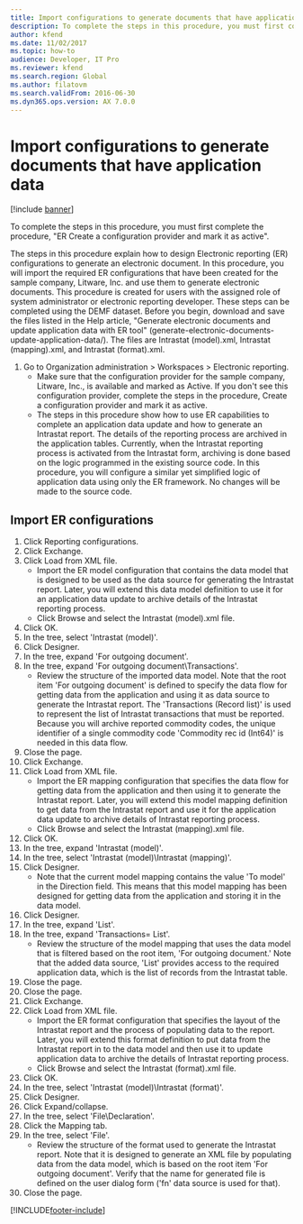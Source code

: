 ```yaml
---
title: Import configurations to generate documents that have application data
description: To complete the steps in this procedure, you must first complete the procedure, ""ER Create a configuration provider and mark it as active"".
author: kfend
ms.date: 11/02/2017
ms.topic: how-to
audience: Developer, IT Pro
ms.reviewer: kfend
ms.search.region: Global
ms.author: filatovm
ms.search.validFrom: 2016-06-30
ms.dyn365.ops.version: AX 7.0.0
---
```

# Import configurations to generate documents that have application data

[!include [banner](../../includes/banner.md)]

To complete the steps in this procedure, you must first complete the procedure, "ER Create a configuration provider and mark it as active".

The steps in this procedure explain how to design Electronic reporting (ER) configurations to generate an electronic document. In this procedure, you will import the required ER configurations that have been created for the sample company, Litware, Inc. and use them to generate electronic documents. This procedure is created for users with the assigned role of system administrator or electronic reporting developer. These steps can be completed using the DEMF dataset. Before you begin, download and save the files listed in the Help article, "Generate electronic documents and update application data with ER tool" (generate-electronic-documents-update-application-data/). The files are Intrastat (model).xml, Intrastat (mapping).xml, and Intrastat (format).xml.

1. Go to Organization administration > Workspaces > Electronic reporting.
    * Make sure that the configuration provider for the sample company, Litware, Inc., is available and marked as Active. If you don't see this configuration provider, complete the steps in the procedure, Create a configuration provider and mark it as active.  
    * The steps in this procedure show how to use ER capabilities to complete an application data update and how to generate an Intrastat report. The details of the reporting process are archived in the application tables. Currently, when the Intrastat reporting process is activated from the Intrastat form, archiving is done based on the logic programmed in the existing source code. In this procedure, you will configure a similar yet simplified logic of application data using only the ER framework. No changes will be made to the source code.   

## Import ER configurations
1. Click Reporting configurations.
2. Click Exchange.
3. Click Load from XML file.
    * Import the ER model configuration that contains the data model that is designed to be used as the data source for generating the Intrastat report. Later, you will extend this data model definition to use it for an application data update to archive details of the Intrastat reporting process.   
    * Click Browse and select the Intrastat (model).xml file.  
4. Click OK.
5. In the tree, select 'Intrastat (model)'.
6. Click Designer.
7. In the tree, expand 'For outgoing document'.
8. In the tree, expand 'For outgoing document\Transactions'.
    * Review the structure of the imported data model. Note that the root item 'For outgoing document' is defined to specify the data flow for getting data from the application and using it as data source to generate the Intrastat report. The 'Transactions (Record list)' is used to represent the list of Intrastat transactions that must be reported. Because you will archive reported commodity codes, the unique identifier of a single commodity code 'Commodity rec id (Int64)' is needed in this data flow.   
9. Close the page.
10. Click Exchange.
11. Click Load from XML file.
    * Import the ER mapping configuration that specifies the data flow for getting data from the application and then using it to generate the Intrastat report. Later, you will extend this model mapping definition to get data from the Intrastat report and use it for the application data update to archive details of Intrastat reporting process.   
    * Click Browse and select the Intrastat (mapping).xml file.  
12. Click OK.
13. In the tree, expand 'Intrastat (model)'.
14. In the tree, select 'Intrastat (model)\Intrastat (mapping)'.
15. Click Designer.
    * Note that the current model mapping contains the value 'To model' in the Direction field. This means that this model mapping has been designed for getting data from the application and storing it in the data model.  
16. Click Designer.
17. In the tree, expand 'List'.
18. In the tree, expand 'Transactions= List'.
    * Review the structure of the model mapping that uses the data model that is filtered based on the root item, 'For outgoing document.' Note that the added data source, 'List' provides access to the required application data, which is the list of records from the Intrastat table.  
19. Close the page.
20. Close the page.
21. Click Exchange.
22. Click Load from XML file.
    * Import the ER format configuration that specifies the layout of the Intrastat report and the process of populating data to the report. Later, you will extend this format definition to put data from the Intrastat report in to the data model and then use it to update application data to archive the details of Intrastat reporting process.   
    * Click Browse and select the Intrastat (format).xml file.  
23. Click OK.
24. In the tree, select 'Intrastat (model)\Intrastat (format)'.
25. Click Designer.
26. Click Expand/collapse.
27. In the tree, select 'File\Declaration'.
28. Click the Mapping tab.
29. In the tree, select 'File'.
    * Review the structure of the format used to generate the Intrastat report. Note that it is designed to generate an XML file by populating data from the data model, which is based on the root item 'For outgoing document'. Verify that the name for generated file is defined on the user dialog form ('fn' data source is used for that).   
30. Close the page.



[!INCLUDE[footer-include](../../../../includes/footer-banner.md)]

